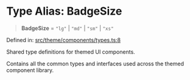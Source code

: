# Type Alias: BadgeSize

> **BadgeSize** = `"lg"` \| `"md"` \| `"sm"` \| `"xs"`

Defined in: [src/theme/components/types.ts:8](https://github.com/Nick2bad4u/Uptime-Watcher/blob/main/src/theme/components/types.ts#L8)

Shared type definitions for themed UI components.

Contains all the common types and interfaces used across the themed component
library.
